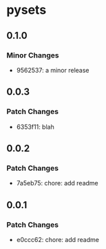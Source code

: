 # pysets

## 0.1.0

### Minor Changes

- 9562537: a minor release

## 0.0.3

### Patch Changes

- 6353f11: blah

## 0.0.2

### Patch Changes

- 7a5eb75: chore: add readme

## 0.0.1

### Patch Changes

- e0ccc62: chore: add readme
